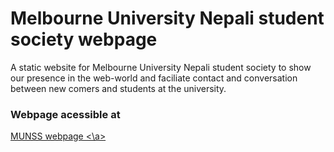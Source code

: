 # Melbourne University Nepali student society webpage
A static website for Melbourne University Nepali student society to show our presence in the web-world and faciliate contact and conversation between new comers and students at the university.

### Webpage acessible at
<a href="https://anubhavkafle.github.io/Melbourne_University_Nepali_student_society_webpage/" > MUNSS webpage <\a>
